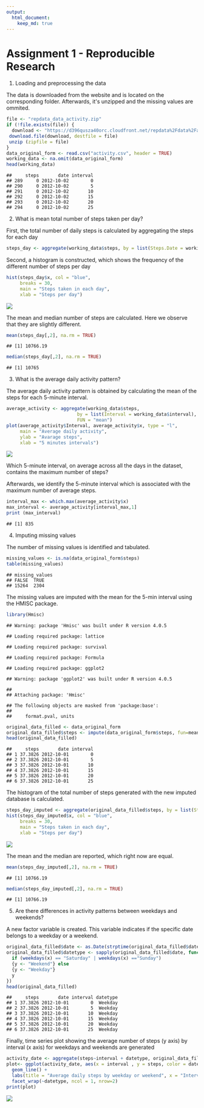```yaml
---
output: 
  html_document:
    keep_md: true
---
```


Assignment 1 - Reproducible Research
====================================

1) Loading and preprocessing the data

The data is downloaded from the website and is located on the corresponding folder. Afterwards, it's unzipped and the missing values are ommited.

```r
file <- "repdata_data_activity.zip"
if (!file.exists(file)) {
  download <- "https://d396qusza40orc.cloudfront.net/repdata%2Fdata%2Factivity.zip"
 download.file(download, destfile = file)
 unzip (zipfile = file)
}
data_original_form <- read.csv("activity.csv", header = TRUE)
working_data <- na.omit(data_original_form)
head(working_data)
```

```
##     steps       date interval
## 289     0 2012-10-02        0
## 290     0 2012-10-02        5
## 291     0 2012-10-02       10
## 292     0 2012-10-02       15
## 293     0 2012-10-02       20
## 294     0 2012-10-02       25
```

2) What is mean total number of steps taken per day?

First, the total number of daily steps is calculated by aggregating the steps for each day

```r
steps_day <- aggregate(working_data$steps, by = list(Steps.Date = working_data$date), FUN = "sum")
```
Second, a histogram is constructed, which shows the frequency of the different number of steps per day

```r
hist(steps_day$x, col = "blue", 
     breaks = 30,
     main = "Steps taken in each day",
     xlab = "Steps per day")
```

![](Markdown_demo_files/figure-html/unnamed-chunk-3-1.png)<!-- -->

The mean and median number of steps are calculated. Here we observe that they are slightly different.

```r
mean(steps_day[,2], na.rm = TRUE)
```

```
## [1] 10766.19
```

```r
median(steps_day[,2], na.rm = TRUE)
```

```
## [1] 10765
```

3) What is the average daily activity pattern?

The average daily activity pattern is obtained by calculating the mean of the steps for each 5-minute interval.

```r
average_activity <- aggregate(working_data$steps, 
                          by = list(Interval = working_data$interval), 
                          FUN = "mean")
plot(average_activity$Interval, average_activity$x, type = "l", 
     main = "Average daily activity", 
     ylab = "Avarage steps", 
     xlab = "5 minutes intervals")
```

![](Markdown_demo_files/figure-html/unnamed-chunk-5-1.png)<!-- -->

Which 5-minute interval, on average across all the days in the dataset, contains the maximum number of steps?

Afterwards, we identify the 5-minute interval which is associated with the maximum number of average steps.

```r
interval_max <- which.max(average_activity$x)
max_interval <- average_activity[interval_max,1]
print (max_interval)
```

```
## [1] 835
```

4) Imputing missing values

The number of missing values is identified and tabulated.

```r
missing_values <- is.na(data_original_form$steps)
table(missing_values)
```

```
## missing_values
## FALSE  TRUE 
## 15264  2304
```

The missing values are imputed with the mean for the 5-min interval using the HMISC package.

```r
library(Hmisc)
```

```
## Warning: package 'Hmisc' was built under R version 4.0.5
```

```
## Loading required package: lattice
```

```
## Loading required package: survival
```

```
## Loading required package: Formula
```

```
## Loading required package: ggplot2
```

```
## Warning: package 'ggplot2' was built under R version 4.0.5
```

```
## 
## Attaching package: 'Hmisc'
```

```
## The following objects are masked from 'package:base':
## 
##     format.pval, units
```

```r
original_data_filled <- data_original_form
original_data_filled$steps <- impute(data_original_form$steps, fun=mean)
head(original_data_filled)
```

```
##     steps       date interval
## 1 37.3826 2012-10-01        0
## 2 37.3826 2012-10-01        5
## 3 37.3826 2012-10-01       10
## 4 37.3826 2012-10-01       15
## 5 37.3826 2012-10-01       20
## 6 37.3826 2012-10-01       25
```

The histogram of the total number of steps generated with the new imputed database is calculated.

```r
steps_day_imputed <- aggregate(original_data_filled$steps, by = list(Steps.Date = original_data_filled$date), FUN = "sum")
hist(steps_day_imputed$x, col = "blue", 
     breaks = 30,
     main = "Steps taken in each day",
     xlab = "Steps per day")
```

![](Markdown_demo_files/figure-html/unnamed-chunk-9-1.png)<!-- -->

The mean and the median are reported, which right now are equal.

```r
mean(steps_day_imputed[,2], na.rm = TRUE)
```

```
## [1] 10766.19
```

```r
median(steps_day_imputed[,2], na.rm = TRUE)
```

```
## [1] 10766.19
```

5) Are there differences in activity patterns between weekdays and weekends?

A new factor variable is created. This variable indicates if the specific date belongs  to a weekday or a weekend.

```r
original_data_filled$date <- as.Date(strptime(original_data_filled$date, format="%Y-%m-%d"))
original_data_filled$datetype <- sapply(original_data_filled$date, function(x) {
  if (weekdays(x) == "Saturday" | weekdays(x) =="Sunday") 
  {y <- "Weekend"} else 
  {y <- "Weekday"}
  y
})
head(original_data_filled)
```

```
##     steps       date interval datetype
## 1 37.3826 2012-10-01        0  Weekday
## 2 37.3826 2012-10-01        5  Weekday
## 3 37.3826 2012-10-01       10  Weekday
## 4 37.3826 2012-10-01       15  Weekday
## 5 37.3826 2012-10-01       20  Weekday
## 6 37.3826 2012-10-01       25  Weekday
```

Finally, time series plot showing the average number of steps (y axis) by interval (x axis) for weekdays and weekends are generated

```r
activity_date <- aggregate(steps~interval + datetype, original_data_filled, mean, na.rm = TRUE)
plot<- ggplot(activity_date, aes(x = interval , y = steps, color = datetype)) +
  geom_line() +
  labs(title = "Average daily steps by weekday or weekend", x = "Interval", y = "Average n. of steps") +
  facet_wrap(~datetype, ncol = 1, nrow=2)
print(plot)
```

![](Markdown_demo_files/figure-html/unnamed-chunk-12-1.png)<!-- -->
